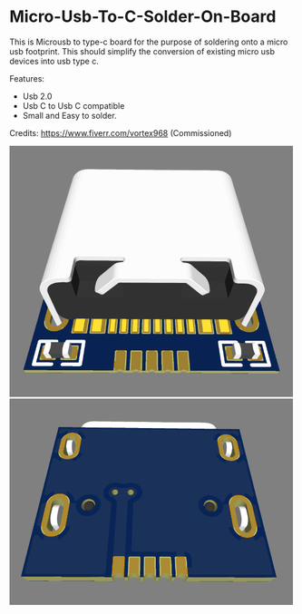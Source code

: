 # Micro-Usb-To-C-Solder-On-Board
This is Microusb to type-c board for the purpose of soldering onto a micro usb footprint. This should simplify the conversion of existing micro usb devices into usb type c.

Features:
- Usb 2.0
- Usb C to Usb C compatible
- Small and Easy to solder.

Credits:
https://www.fiverr.com/vortex968 (Commissioned)

<img src="./Top-Veiw.png" alt="Top View of Board" width="500px"> <img src="./Bottom-View.png" alt="Bottom View of Board" width="500px">
